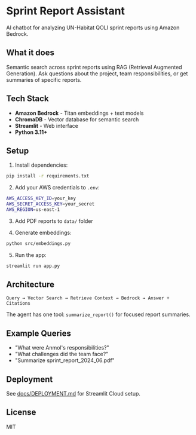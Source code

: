 # Sprint Report Assistant

AI chatbot for analyzing UN-Habitat QOLI sprint reports using Amazon Bedrock.

## What it does

Semantic search across sprint reports using RAG (Retrieval Augmented Generation). Ask questions about the project, team responsibilities, or get summaries of specific reports.

## Tech Stack

- **Amazon Bedrock** - Titan embeddings + text models
- **ChromaDB** - Vector database for semantic search
- **Streamlit** - Web interface
- **Python 3.11+**

## Setup

1. Install dependencies:
```bash
pip install -r requirements.txt
```

2. Add your AWS credentials to `.env`:
```bash
AWS_ACCESS_KEY_ID=your_key
AWS_SECRET_ACCESS_KEY=your_secret
AWS_REGION=us-east-1
```

3. Add PDF reports to `data/` folder

4. Generate embeddings:
```bash
python src/embeddings.py
```

5. Run the app:
```bash
streamlit run app.py
```

## Architecture
```
Query → Vector Search → Retrieve Context → Bedrock → Answer + Citations
```

The agent has one tool: `summarize_report()` for focused report summaries.

## Example Queries

- "What were Anmol's responsibilities?"
- "What challenges did the team face?"
- "Summarize sprint_report_2024_06.pdf"

## Deployment

See [docs/DEPLOYMENT.md](docs/DEPLOYMENT.md) for Streamlit Cloud setup.

## License

MIT